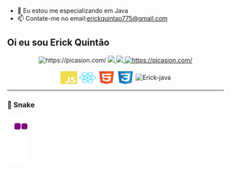 - 🌱 Eu estou me especializando em Java 
- 📫 Contate-me no email:erickquintao775@gmail.com
## Oi eu sou Erick Quintão
<div align="center">
 <a ><img src="https://i.picasion.com/pic92/e33c213b5562f8b60e873a0d8a1b2757.gif" width="125" height="125" border="0" alt="https://picasion.com/" /></a>

  <a href="https://github.com/ErickQuintao">
    <img height="120em" src="https://github-readme-stats.vercel.app/api?username=ErickQuintao&show_icons=true&theme=dark&include_all_commits=true&count_private=true"/>
    <img height="120em" src="https://github-readme-stats.vercel.app/api/top-langs/?username=ErickQuintao&layout=compact&langs_count=7&theme=dark"/>
    <img src="https://i.picasion.com/pic92/e33c213b5562f8b60e873a0d8a1b2757.gif" width="125" height="150" border="0" alt="https://picasion.com/" />
  </a>

  <div style="display: inline_block"><br>
  <img align="center" alt="Erick-Js" height="30" width="40" src="https://raw.githubusercontent.com/devicons/devicon/master/icons/javascript/javascript-plain.svg">
  <img align="center" alt="Erick-React" height="30" width="40" src="https://raw.githubusercontent.com/devicons/devicon/master/icons/react/react-original.svg">
  <img align="center" alt="Erick-HTML" height="30" width="40" src="https://raw.githubusercontent.com/devicons/devicon/master/icons/html5/html5-original.svg">
  <img align="center" alt="Erick-CSS" height="30" width="40" src="https://raw.githubusercontent.com/devicons/devicon/master/icons/css3/css3-original.svg">
  <img align="center" alt="Erick-java" height="30" width="40" src="https://cdn-icons-png.flaticon.com/512/5968/5968282.png">
</div>
</div>


---

### 🐍 Snake 
![Snake animation](https://raw.githubusercontent.com/ErickQuintao/ErickQuintao/output/github-contribution-grid-snake.gif)

